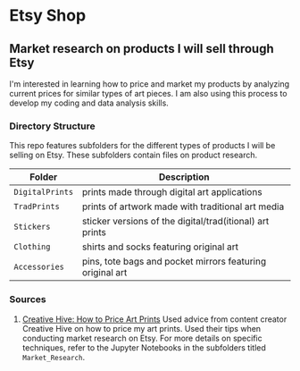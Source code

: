 # Etsy Shop 

## Market research on products I will sell through Etsy

I'm interested in learning how to price and market my products by analyzing current prices for similar types of art pieces. I am also using this process to develop my coding and data analysis skills. 

### Directory Structure

This repo features subfolders for the different types of products I will be selling on Etsy. These subfolders contain files on product research.

| Folder | Description |
|-----|-----|
| `DigitalPrints`  | prints made through digital art applications |
| `TradPrints`  | prints of artwork made with traditional art media |
| `Stickers`  | sticker versions of the digital/trad(itional) art prints |
| `Clothing`  | shirts and socks featuring original art |
| `Accessories`  | pins, tote bags and pocket mirrors featuring original art |

### Sources

1. [Creative Hive: How to Price Art Prints](https://www.youtube.com/watch?v=d0KJnkw9U2E)
  Used advice from content creator Creative Hive on how to price my art prints. Used their tips when conducting market research on Etsy. For more details on specific techniques, refer to the Jupyter Notebooks in the subfolders titled `Market_Research`.
